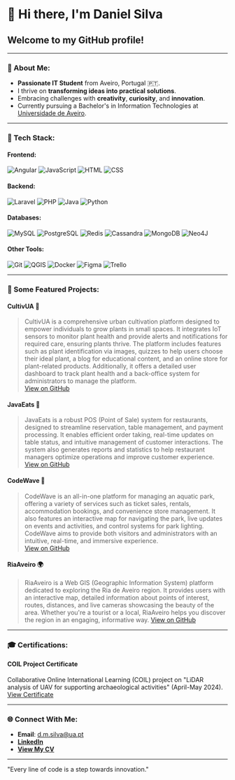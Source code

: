 # 👋 Hi there, I'm Daniel Silva

## Welcome to my GitHub profile!

---

### 🌟 About Me:
- **Passionate IT Student** from Aveiro, Portugal 🇵🇹.
- I thrive on **transforming ideas into practical solutions**.
- Embracing challenges with **creativity**, **curiosity**, and **innovation**.
- Currently pursuing a Bachelor's in Information Technologies at [Universidade de Aveiro](https://www.ua.pt/pt/c/63/p).

---

### 🎨 Tech Stack:
#### **Frontend**: 
![Angular](https://img.shields.io/badge/Angular-DD0031?style=for-the-badge&logo=angular&logoColor=white) ![JavaScript](https://img.shields.io/badge/JavaScript-323330?style=for-the-badge&logo=javascript&logoColor=F7DF1E) ![HTML](https://img.shields.io/badge/HTML5-E34F26?style=for-the-badge&logo=html5&logoColor=white) ![CSS](https://img.shields.io/badge/CSS3-1572B6?style=for-the-badge&logo=css3&logoColor=white)

#### **Backend**:
![Laravel](https://img.shields.io/badge/Laravel-FF2D20?style=for-the-badge&logo=laravel&logoColor=white) ![PHP](https://img.shields.io/badge/PHP-777BB4?style=for-the-badge&logo=php&logoColor=white) ![Java](https://img.shields.io/badge/Java-ED8B00?style=for-the-badge&logo=java&logoColor=white) ![Python](https://img.shields.io/badge/Python-3776AB?style=for-the-badge&logo=python&logoColor=white)

#### **Databases**:
![MySQL](https://img.shields.io/badge/MySQL-4479A1?style=for-the-badge&logo=mysql&logoColor=white) ![PostgreSQL](https://img.shields.io/badge/PostgreSQL-336791?style=for-the-badge&logo=postgresql&logoColor=white) ![Redis](https://img.shields.io/badge/Redis-DC382D?style=for-the-badge&logo=redis&logoColor=white) ![Cassandra](https://img.shields.io/badge/Cassandra-1287B1?style=for-the-badge&logo=apache-cassandra&logoColor=white) ![MongoDB](https://img.shields.io/badge/MongoDB-4EA94B?style=for-the-badge&logo=mongodb&logoColor=white) ![Neo4J](https://img.shields.io/badge/Neo4J-008CC1?style=for-the-badge&logo=neo4j&logoColor=white)

#### **Other Tools**:
![Git](https://img.shields.io/badge/Git-F05032?style=for-the-badge&logo=git&logoColor=white) ![QGIS](https://img.shields.io/badge/QGIS-589632?style=for-the-badge&logo=qgis&logoColor=white) ![Docker](https://img.shields.io/badge/Docker-2496ED?style=for-the-badge&logo=docker&logoColor=white) ![Figma](https://img.shields.io/badge/Figma-F24E1E?style=for-the-badge&logo=figma&logoColor=white) ![Trello](https://img.shields.io/badge/Trello-0052CC?style=for-the-badge&logo=trello&logoColor=white)

---

### 💼 Some Featured Projects:

#### **CultivUA** 🌱  
> CultivUA is a comprehensive urban cultivation platform designed to empower individuals to grow plants in small spaces. It integrates IoT sensors to monitor plant health and provide alerts and notifications for required care, ensuring plants thrive. The platform includes features such as plant identification via images, quizzes to help users choose their ideal plant, a blog for educational content, and an online store for plant-related products. Additionally, it offers a detailed user dashboard to track plant health and a back-office system for administrators to manage the platform.  
[View on GitHub](https://github.com/sDanielSilva/CultivUA)

#### **JavaEats** 🍴  
> JavaEats is a robust POS (Point of Sale) system for restaurants, designed to streamline reservation, table management, and payment processing. It enables efficient order taking, real-time updates on table status, and intuitive management of customer interactions. The system also generates reports and statistics to help restaurant managers optimize operations and improve customer experience.  
[View on GitHub](https://github.com/sDanielSilva/JavaEats)

#### **CodeWave** 🌊  
> CodeWave is an all-in-one platform for managing an aquatic park, offering a variety of services such as ticket sales, rentals, accommodation bookings, and convenience store management. It also features an interactive map for navigating the park, live updates on events and activities, and control systems for park lighting. CodeWave aims to provide both visitors and administrators with an intuitive, real-time, and immersive experience.  
[View on GitHub](https://github.com/sDanielSilva/CodeWave)

#### **RiaAveiro** 🌍  
> RiaAveiro is a Web GIS (Geographic Information System) platform dedicated to exploring the Ria de Aveiro region. It provides users with an interactive map, detailed information about points of interest, routes, distances, and live cameras showcasing the beauty of the area. Whether you're a tourist or a local, RiaAveiro helps you discover the region in an engaging, informative way.
[View on GitHub](https://github.com/sDanielSilva/riaaveiro)

---

### 🎓 Certifications:
#### **COIL Project Certificate**  
Collaborative Online International Learning (COIL) project on "LiDAR analysis of UAV for supporting archaeological activities" (April-May 2024). 
[View Certificate](https://openbadgefactory.com/v1/assertion/d226acf2667124222555dcb8f879fdea3a1c0953)

---

### 🌐 Connect With Me:
- **Email**: [d.m.silva@ua.pt](mailto:d.m.silva@ua.pt)
- [**LinkedIn**](https://www.linkedin.com/in/daniel-msilva/)
- [**View My CV**](https://uapt33090-my.sharepoint.com/:b:/g/personal/d_m_silva_ua_pt/EYk6AFJbvvFBjGWTut-kmbsBOvTUpXkjyZo3AvcCakTh3g?e=NllqF6)

---

"Every line of code is a step towards innovation."
